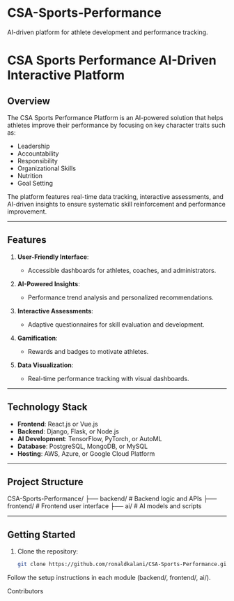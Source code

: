 # CSA-Sports-Performance
AI-driven platform for athlete development and performance tracking.
# CSA Sports Performance AI-Driven Interactive Platform

## Overview
The CSA Sports Performance Platform is an AI-powered solution that helps athletes improve their performance by focusing on key character traits such as:
- Leadership
- Accountability
- Responsibility
- Organizational Skills
- Nutrition
- Goal Setting

The platform features real-time data tracking, interactive assessments, and AI-driven insights to ensure systematic skill reinforcement and performance improvement.

---

## Features
1. **User-Friendly Interface**:
   - Accessible dashboards for athletes, coaches, and administrators.

2. **AI-Powered Insights**:
   - Performance trend analysis and personalized recommendations.

3. **Interactive Assessments**:
   - Adaptive questionnaires for skill evaluation and development.

4. **Gamification**:
   - Rewards and badges to motivate athletes.

5. **Data Visualization**:
   - Real-time performance tracking with visual dashboards.

---

## Technology Stack
- **Frontend**: React.js or Vue.js
- **Backend**: Django, Flask, or Node.js
- **AI Development**: TensorFlow, PyTorch, or AutoML
- **Database**: PostgreSQL, MongoDB, or MySQL
- **Hosting**: AWS, Azure, or Google Cloud Platform

---

## Project Structure
CSA-Sports-Performance/ ├── backend/ # Backend logic and APIs ├── frontend/ # Frontend user interface ├── ai/ # AI models and scripts


---

## Getting Started
1. Clone the repository:
   ```bash
   git clone https://github.com/ronaldkalani/CSA-Sports-Performance.git
Follow the setup instructions in each module (backend/, frontend/, ai/).

Contributors

